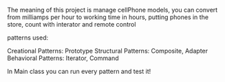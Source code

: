 The meaning of this project is manage cellPhone models,
you can convert from milliamps per hour to working time in hours, 
putting phones in the store, count with interator and remote control

patterns used:

Creational Patterns: Prototype
Structural Patterns: Composite, Adapter
Behavioral Patterns: Iterator, Command

In Main class you can run every pattern and test it!
